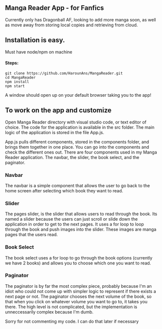 ## Manga Reader App - for Fanfics

Currently only has Dragonball AF, looking to add more manga soon, as well as move away from storing local copies and retrieving from cloud.

## Installation is easy.

Must have node/npm on machine

#### Steps:
```
git clone https://github.com/HarounAns/MangaReader.git
cd MangaReader
npm install
npm start
```

A window should open up on your default browser taking you to the app!


## To work on the app and customize
Open Manga Reader directory with visual studio code, or text editor of choice. The code for the application is available in the src folder. The main logic of the application is stored in the file App.js. 

App.js pulls different components, stored in the components folder, and brings them together in one place. You can go into the components and check the different ones out. There are four components used in my Manga Reader application. The navbar, the slider, the book select, and the paginator. 

### Navbar
The navbar is a simple component that allows the user to go back to the home screen after selecting which book they want to read.

### Slider
The pages slider, is the slider that allows users to read through the book. Its named a slider because the users can just scroll or slide down the application in order to get to the next pages. It uses a for loop to loop through the book and push images into the slider. These images are manga pages that the users read.

### Book Select
The book select uses a for loop to go through the book options (currently we have 2 books) and allows you to choose which one you want to read.

### Paginator
The paginator is by far the most complex piece, probably because I'm an idiot who could not come up with simpler logic to represent if there exists a next page or not. The paginator chooses the next volume of the book, so that when you click on whatever volume you want to go to, it takes you there. The high level is not complicated, but the implementation is unneccessarily complex because I'm dumb.

Sorry for not commenting my code. I can do that later if necessary
